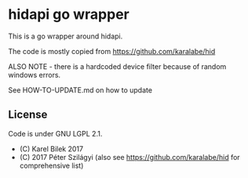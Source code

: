 # hidapi go wrapper

This is a go wrapper around hidapi.

The code is mostly copied from https://github.com/karalabe/hid

ALSO NOTE - there is a hardcoded device filter because of random windows errors.

See HOW-TO-UPDATE.md on how to update

## License

Code is under GNU LGPL 2.1.

* (C) Karel Bilek 2017
* (C) 2017 Péter Szilágyi (also see https://github.com/karalabe/hid for comprehensive list)
